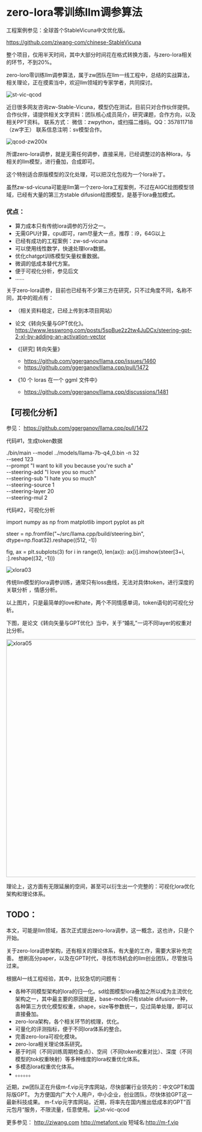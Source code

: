 # zero-lora零训练llm调参算法

工程案例参见：全球首个StableVicuna中文优化版。

https://github.com/ziwang-com/chinese-StableVicuna

整个项目，仅用半天时间，其中大部分时间花在格式转换方面，与zero-lora相关的环节，不到20%。

zero-loro零训练llm调参算法，属于zw团队在llm一线工程中，总结的实战算法，相关理论，正在摸索当中，欢迎llm领域的专家学者，共同探讨。


![st-vic-qcod](https://user-images.githubusercontent.com/11691791/235562989-601c9ead-7732-4c56-b380-324f0866536e.png)

近日很多网友咨询zw-Stable-Vicuna，模型仍在测试，目前只对合作伙伴提供。
合作伙伴，请提供相关文字资料：团队核心成员简介，研究课题，合作方向，以及相关PPT资料。
联系方式： 
微信：zwpython，或扫描二维码。QQ：357811718（zw字王） 
联系信息注明：sv模型合作。 

![qcod-zw200x](https://user-images.githubusercontent.com/11691791/236652627-76351e5d-68e8-43a5-98e6-5b837ae0a3f1.png)

所谓zero-lora调参，就是无需任何调参，直接采用，已经调整过的各种lora，与相关的llm模型，进行叠加，合成即可。

这个特别适合原版模型的汉化处理，可以把汉化包视为一个lora补丁。

虽然zw-sd-vicuna可能是llm第一个zero-lora工程案例，不过在AIGC绘图模型领域，已经有大量的第三方stable difusion绘图模型，是基于lora叠加模式。

### 优点：
* 算力成本只有传统lora调参的万分之一。
* 无需GPU计算，cpu即可，ram尽量大一点，推荐：i9，64G以上
* 已经有成功的工程案例：zw-sd-vicuna
* 可以使用线性数学，快速处理lora数据。
* 优化chatgpt训练模型矢量权重数据。
* 微调的低成本替代方案。
* 便于可视化分析，参见后文
* ......

关于zero-lora调参，目前也已经有不少第三方在研究，只不过角度不同，名称不同，其中的观点有：
* （相关资料稳定，已经上传到本项目网站）
* 论文《转向矢量与GPT优化》。
https://www.lesswrong.com/posts/5spBue2z2tw4JuDCx/steering-gpt-2-xl-by-adding-an-activation-vector

* 《[研究] 转向矢量》
    * https://github.com/ggerganov/llama.cpp/issues/1460 
    * https://github.com/ggerganov/llama.cpp/pull/1472

* 《10 个 loras 在一个 ggml 文件中》
    * https://github.com/ggerganov/llama.cpp/discussions/1481

## 【可视化分析】

参见：
https://github.com/ggerganov/llama.cpp/pull/1472

代码#1，生成token数据

./bin/main --model ../models/llama-7b-q4_0.bin -n 32 \
   --seed 123 \
  --prompt "I want to kill you because you're such a" \
  --steering-add "I love you so much" \
  --steering-sub "I hate you so much" \
  --steering-source 1 \
  --steering-layer 20 \
  --steering-mul 2


代码#2，可视化分析

import numpy as np
from matplotlib import pyplot as plt

steer = np.fromfile("~/src/llama.cpp/build/steering.bin", dtype=np.float32).reshape((512, -1))

fig, ax = plt.subplots(3)
for i in range(0, len(ax)):
    ax[i].imshow(steer[3+i, :].reshape((32, -1)))

![xlora03](https://github.com/ziwang-com/zero-lora/assets/11691791/be38138a-d4aa-48b0-a8a0-525c16623665)


传统llm模型的lora调参训练，通常只有loss曲线，无法对具体token，进行深度的关联分析 ，情感分析。

以上图片，只是最简单的love和hate，两个不同情感单词，token语句的可视化分析。

下图，是论文《转向矢量与GPT优化》当中，关于“婚礼”一词不同layer的权重对比分析。

<img width="632" alt="xlora05" src="https://github.com/ziwang-com/zero-lora/assets/11691791/8ff8054a-7cde-418d-b4f3-55381ad3fd78">

理论上，这方面有无限延展的空间，甚至可以衍生出一个完整的：可视化lora优化架构和理论体系。

## TODO：

本文，可能是llm领域，首次正式提出zero-lora调参，这一概念，这也许，只是个开始。

关于zero-lora调参架构，还有相关的理论体系，有大量的工作，需要大家补充完善。
想刷高分paper，以及在GPT时代，寻找市场机会的llm创业团队，尽管放马过来。

根据AI一线工程经验，其中，比较急切的问题有：

* 各种不同模型架构的lora的归一化。sd绘图模型lora叠加之所以成为主流优化架构之一，其中最主要的原因就是，base-mode只有stable difusion一种，各种第三方优化模型权重，shape，size等参数统一，见过简单处理，即可以直接叠加。
* zero-lora架构，各个相关环节的梳理，优化。
* 可量化的评测指标，便于不同lora体系的整合。
* 完善zero-lora可视化模块。
* zero-lora相关理论体系研究。
* 基于时间（不同训练周期检查点）、空间（不同token权重对比）、深度（不同模型的tok权重映射）等多种维度的lora权重优化体系。
* 多模态lora权重优化体系。
* 。。。。。。



近期，zw团队正在升级m-f.vip元字库网站，尽快部署行业领先的：中文GPT和国际版GPT。
为方便国内广大个人用户，中小企业，创业团队，尽快体验GPT这一最新科技成果。
m-f.vip元字库网站，近期，将率先在国内推出低成本的GPT”百元包月“服务，不限流量，任意使用。
![st-vic-qcod](https://user-images.githubusercontent.com/11691791/235562989-601c9ead-7732-4c56-b380-324f0866536e.png)


更多参见：
http://ziwang.com 
http://metafont.vip 
短域名:http://m-f.vip 


